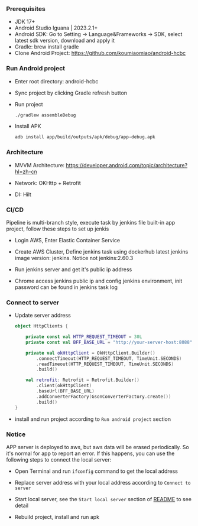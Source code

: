 ### Prerequisites

- JDK 17+
- Android Studio Iguana | 2023.2.1+
- Android SDK: Go to Setting -> Language&Frameworks -> SDK, select latest sdk version, download and apply it
- Gradle: brew install gradle
- Clone Android Project: https://github.com/koumiaomiao/android-hcbc

### Run Android project

- Enter root directory: android-hcbc

- Sync project by clicking Gradle refresh button

- Run project

  ``````bash
  ./gradlew assembleDebug
  ``````

- Install APK

  ``````bash
  adb install app/build/outputs/apk/debug/app-debug.apk

### Architecture

- MVVM Architecture: https://developer.android.com/topic/architecture?hl=zh-cn

- Network: OKHttp + Retrofit

- DI: Hilt

### CI/CD

Pipeline is multi-branch style, execute task by jenkins file built-in app project, follow these steps to set up jenkis

- Login AWS, Enter Elastic Container Service

- Create AWS Cluster, Define jenkins task using dockerhub latest jenkins image version: jenkins. Notice not jenkins:2.60.3

- Run jenkins server and get it's public ip address

- Chrome access jenkins public ip and config jenkins environment, init password can be found in jenkins task log

### Connect to server

- Update server address

  ``````kotlin
  object HttpClients {
  
      private const val HTTP_REQUEST_TIMEOUT = 30L
      private const val BFF_BASE_URL = "http://your-server-host:8088" // server address
  
      private val okHttpClient = OkHttpClient.Builder()
          .connectTimeout(HTTP_REQUEST_TIMEOUT, TimeUnit.SECONDS)
          .readTimeout(HTTP_REQUEST_TIMEOUT, TimeUnit.SECONDS)
          .build()
  
      val retrofit: Retrofit = Retrofit.Builder()
          .client(okHttpClient)
          .baseUrl(BFF_BASE_URL)
          .addConverterFactory(GsonConverterFactory.create())
          .build()
  }
  ``````

- install and run project according to `Run android project` section

### Notice

APP server is deployed to aws, but aws data will be erased periodically. So it's normal for app to report an error. If this happens, you can use the following steps to connect the local server:

- Open Terminal and run `ifconfig` command to get the local address

- Replace server address with your local address according to `Connect to server`

- Start local server, see the `Start local server` section of [README](https://github.com/koumiaomiao/hcbc-service) to see detail

- Rebuild project, install and run apk
